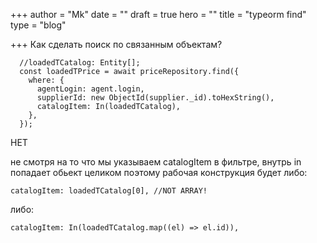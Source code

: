 +++
author = "Mk"
date = ""
draft = true
hero = ""
title = "typeorm find"
type = "blog"

+++
Как сделать поиск по связанным объектам?

      //loadedTCatalog: Entity[];
      const loadedTPrice = await priceRepository.find({
        where: {
          agentLogin: agent.login,
          supplierId: new ObjectId(supplier._id).toHexString(),
          catalogItem: In(loadedTCatalog),
        },
      });	

НЕТ

не смотря на то что мы указываем catalogItem в фильтре, внутрь in попадает обьект целиком поэтому  рабочая конструкция будет либо: 

    catalogItem: loadedTCatalog[0], //NOT ARRAY!

либо: 

    catalogItem: In(loadedTCatalog.map((el) => el.id)),